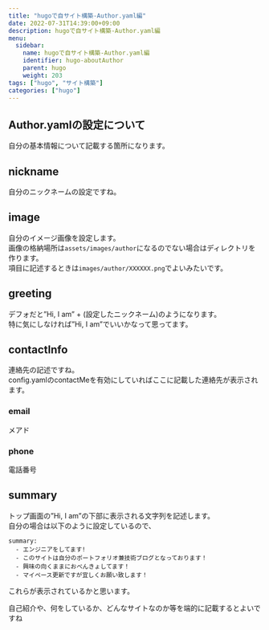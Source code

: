 ```yaml
---
title: "hugoで自サイト構築-Author.yaml編"
date: 2022-07-31T14:39:00+09:00
description: hugoで自サイト構築-Author.yaml編
menu:
  sidebar:
    name: hugoで自サイト構築-Author.yaml編
    identifier: hugo-aboutAuthor
    parent: hugo
    weight: 203
tags: ["hugo", "サイト構築"]
categories: ["hugo"]
---
```

  
## Author.yamlの設定について  
自分の基本情報について記載する箇所になります。  
  
## nickname
自分のニックネームの設定ですね。  
  
## image  
自分のイメージ画像を設定します。  
画像の格納場所は`assets/images/author`になるのでない場合はディレクトリを作ります。  
項目に記述するときは`images/author/XXXXXX.png`でよいみたいです。  
  
## greeting
デフォだと”Hi, I am” + (設定したニックネーム)のようになります。  
特に気にしなければ”Hi, I am”でいいかなって思ってます。  
  
## contactInfo
連絡先の記述ですね。  
config.yamlのcontactMeを有効にしていればここに記載した連絡先が表示されます。  
  
### email  
メアド  

### phone  
電話番号  
  
## summary  
トップ画面の”Hi, I am”の下部に表示される文字列を記述します。  
自分の場合は以下のように設定しているので、
```console
summary:
  - エンジニアをしてます!
  - このサイトは自分のポートフォリオ兼技術ブログとなっております！
  - 興味の向くままにおべんきょしてます！
  - マイペース更新ですが宜しくお願い致します！
```
これらが表示されているかと思います。  
  
自己紹介や、何をしているか、どんなサイトなのか等を端的に記載するとよいですね  
  
